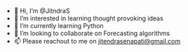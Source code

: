 - 👋 Hi, I’m @JitndraS
- 👀 I’m interested in learning thought provoking ideas
- 🌱 I’m currently learning Python
- 💞️ I’m looking to collaborate on Forecasting algorithms
- 📫 Please reachout to me on jitendrasenapati@gmail.com

<!---
JitndraS/JitndraS is a ✨ special ✨ repository because its `README.md` (this file) appears on your GitHub profile.
You can click the Preview link to take a look at your changes.
--->

